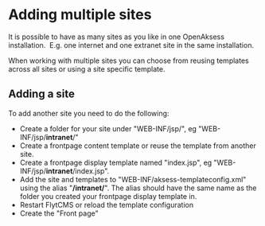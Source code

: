 # Adding multiple sites

It is possible to have as many sites as you like in one OpenAksess installation.  E.g. one internet and one extranet site in the same installation.

When working with multiple sites you can choose from reusing templates across all sites or using a site specific template.

## Adding a site

To add another site you need to do the following:

*   Create a folder for your site under "WEB-INF/jsp/", eg "WEB-INF/jsp/**intranet**/"
*   Create a frontpage content template or reuse the template from another site.
*   Create a frontpage display template named "index.jsp", eg "WEB-INF/jsp/**intranet**/index.jsp".
*   Add the site and templates to "WEB-INF/aksess-templateconfig.xml" using the alias "**/intranet/**". The alias should have the same name as the folder you created your frontpage display template in.
*   Restart FlytCMS or reload the template configuration
*   Create the "Front page"

